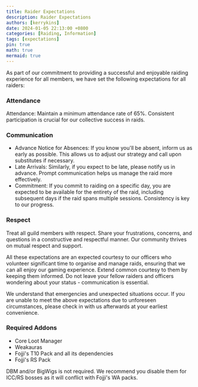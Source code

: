 ```yaml
---
title: Raider Expectations
description: Raider Expectations
authors: [kerrykins]
date: 2024-01-05 22:13:00 +0800
categories: [Raiding, Information]
tags: [expectations]
pin: true
math: true
mermaid: true
---
```


As part of our commitment to providing a successful and enjoyable raiding experience for all members, we have set the following expectations for all raiders:

### Attendance
Attendance: Maintain a minimum attendance rate of 65%. Consistent participation is crucial for our collective success in raids.

### Communication
- Advance Notice for Absences: If you know you'll be absent, inform us as early as possible. This allows us to adjust our strategy and call upon substitutes if necessary.
- Late Arrivals: Similarly, if you expect to be late, please notify us in advance. Prompt communication helps us manage the raid more effectively.
- Commitment: If you commit to raiding on a specific day, you are expected to be available for the entirety of the raid, including subsequent days if the raid spans multiple sessions. Consistency is key to our progress.

### Respect 
Treat all guild members with respect. Share your frustrations, concerns, and questions in a constructive and respectful manner. Our community thrives on mutual respect and support.

All these expectations are an expected courtesy to our officers who volunteer significant time to organise and manage raids, ensuring that we can all enjoy our gaming experience. Extend common courtesy to them by keeping them informed. Do not leave your fellow raiders and officers wondering about your status - communication is essential.

We understand that emergencies and unexpected situations occur. If you are unable to meet the above expectations due to unforeseen circumstances, please check in with us afterwards at your earliest convenience.

### Required Addons

- Core Loot Manager
- Weakauras
 - Fojji's T10 Pack and all its dependencies
 - Fojji's RS Pack
 
 DBM and/or BigWigs is not required. We recommend you disable them for ICC/RS bosses as it will conflict with Fojji's WA packs. 
